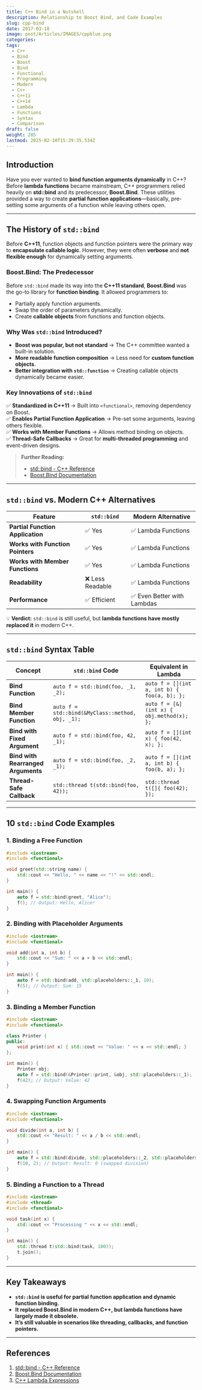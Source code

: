 ```yaml
---
title: C++ Bind in a Nutshell
description: Relationship to Boost Bind, and Code Examples
slug: cpp-bind
date: 2017-03-18
image: post/Articles/IMAGES/cppblue.png
categories: 
tags:
  - C++
  - Bind
  - Boost
  - Bind
  - Functional
  - Programming
  - Modern
  - C++
  - C++11
  - C++14
  - Lambda
  - Functions
  - Syntax
  - Comparison
draft: false
weight: 285
lastmod: 2025-02-10T15:29:35.534Z
---
```

<!--
# C++ Bind in Detail: History, Relationship to Boost Bind, Motivation, and 10 Code Examples
-->

## Introduction

Have you ever wanted to **bind function arguments dynamically** in C++? Before **lambda functions** became mainstream, C++ programmers relied heavily on **std::bind** and its predecessor, **Boost.Bind**. These utilities provided a way to create **partial function applications**—basically, pre-setting some arguments of a function while leaving others open.

<!--
In this article, we'll cover:  

- The **history and motivation** behind `std::bind`.  
- How it compares to **Boost.Bind and lambda functions**.  
- **10 real C++ `bind` code examples**.  
- A **table comparing `std::bind` syntax to lambda functions and modern C++ alternatives**.  
-->

***

## The History of `std::bind`

Before **C++11**, function objects and function pointers were the primary way to **encapsulate callable logic**. However, they were often **verbose** and **not flexible enough** for dynamically setting arguments.

### **Boost.Bind: The Predecessor**

Before `std::bind` made its way into the **C++11 standard**, **Boost.Bind** was the go-to library for **function binding**. It allowed programmers to:

* Partially apply function arguments.
* Swap the order of parameters dynamically.
* Create **callable objects** from functions and function objects.

### **Why Was `std::bind` Introduced?**

* **Boost was popular, but not standard** → The C++ committee wanted a built-in solution.
* **More readable function composition** → Less need for **custom function objects**.
* **Better integration with `std::function`** → Creating callable objects dynamically became easier.

### **Key Innovations of `std::bind`**

✅ **Standardized in C++11** → Built into `<functional>`, removing dependency on Boost.\
✅ **Enables Partial Function Application** → Pre-set some arguments, leaving others flexible.\
✅ **Works with Member Functions** → Allows method binding on objects.\
✅ **Thread-Safe Callbacks** → Great for **multi-threaded programming** and event-driven designs.

> **Further Reading:**
>
> * [std::bind - C++ Reference](https://en.cppreference.com/w/cpp/utility/functional/bind)
> * [Boost.Bind Documentation](https://www.boost.org/doc/libs/1_76_0/libs/bind/doc/html/index.html)

***

## `std::bind` vs. Modern C++ Alternatives

| Feature                          | `std::bind`     | Modern Alternative         |
| -------------------------------- | --------------- | -------------------------- |
| **Partial Function Application** | ✅ Yes           | ✅ Lambda Functions         |
| **Works with Function Pointers** | ✅ Yes           | ✅ Lambda Functions         |
| **Works with Member Functions**  | ✅ Yes           | ✅ Lambda Functions         |
| **Readability**                  | ❌ Less Readable | ✅ Lambda Functions         |
| **Performance**                  | ✅ Efficient     | ✅ Even Better with Lambdas |

💡 **Verdict:** `std::bind` is still useful, but **lambda functions have mostly replaced it** in modern C++.

***

## `std::bind` Syntax Table

| Concept                            | `std::bind` Code                                 | Equivalent in Lambda                        |
| ---------------------------------- | ------------------------------------------------ | ------------------------------------------- |
| **Bind Function**                  | `auto f = std::bind(foo, _1, _2);`               | `auto f = [](int a, int b) { foo(a, b); };` |
| **Bind Member Function**           | `auto f = std::bind(&MyClass::method, obj, _1);` | `auto f = [&](int x) { obj.method(x); };`   |
| **Bind with Fixed Argument**       | `auto f = std::bind(foo, 42, _1);`               | `auto f = [](int x) { foo(42, x); };`       |
| **Bind with Rearranged Arguments** | `auto f = std::bind(foo, _2, _1);`               | `auto f = [](int a, int b) { foo(b, a); };` |
| **Thread-Safe Callback**           | `std::thread t(std::bind(foo, 42));`             | `std::thread t([]{ foo(42); });`            |

***

## 10 `std::bind` Code Examples

### **1. Binding a Free Function**

```cpp
#include <iostream>
#include <functional>

void greet(std::string name) {
    std::cout << "Hello, " << name << "!" << std::endl;
}

int main() {
    auto f = std::bind(greet, "Alice");
    f(); // Output: Hello, Alice!
}
```

### **2. Binding with Placeholder Arguments**

```cpp
#include <iostream>
#include <functional>

void add(int a, int b) {
    std::cout << "Sum: " << a + b << std::endl;
}

int main() {
    auto f = std::bind(add, std::placeholders::_1, 10);
    f(5); // Output: Sum: 15
}
```

### **3. Binding a Member Function**

```cpp
#include <iostream>
#include <functional>

class Printer {
public:
    void print(int x) { std::cout << "Value: " << x << std::endl; }
};

int main() {
    Printer obj;
    auto f = std::bind(&Printer::print, &obj, std::placeholders::_1);
    f(42); // Output: Value: 42
}
```

### **4. Swapping Function Arguments**

```cpp
#include <iostream>
#include <functional>

void divide(int a, int b) {
    std::cout << "Result: " << a / b << std::endl;
}

int main() {
    auto f = std::bind(divide, std::placeholders::_2, std::placeholders::_1);
    f(10, 2); // Output: Result: 0 (swapped division)
}
```

### **5. Binding a Function to a Thread**

```cpp
#include <iostream>
#include <thread>
#include <functional>

void task(int x) {
    std::cout << "Processing " << x << std::endl;
}

int main() {
    std::thread t(std::bind(task, 100));
    t.join();
}
```

***

## Key Takeaways

* **`std::bind` is useful for partial function application and dynamic function binding.**
* **It replaced Boost.Bind in modern C++, but lambda functions have largely made it obsolete.**
* **It’s still valuable in scenarios like threading, callbacks, and function pointers.**

***

## References

1. [std::bind - C++ Reference](https://en.cppreference.com/w/cpp/utility/functional/bind)
2. [Boost.Bind Documentation](https://www.boost.org/doc/libs/1_76_0/libs/bind/doc/html/index.html)
3. [C++ Lambda Expressions](https://en.cppreference.com/w/cpp/language/lambda)
